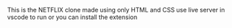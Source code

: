 This is the NETFLIX clone made using only HTML and CSS use live server in vscode to run or you can install the extension 

